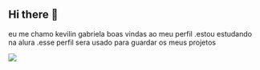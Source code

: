 ## Hi there 👋
eu me chamo kevilin gabriela
boas vindas ao meu perfil
.estou estudando na alura
.esse perfil sera usado para guardar os meus projetos

<!--
**kevilin-gabriela/kevilin-gabriela** is a ✨ _special_ ✨ repository because its `README.md` (this file) appears on your GitHub profile.

Here are some ideas to get you started:

- 🔭 I’m currently working on ...
- 🌱 I’m currently learning ...
- 👯 I’m looking to collaborate on ...
- 🤔 I’m looking for help with ...
- 💬 Ask me about ...
- 📫 How to reach me: ...
- 😄 Pronouns: ...
- ⚡ Fun fact: ...
-->
![](link)
